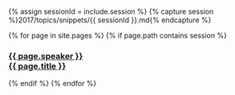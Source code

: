 {% assign sessionId = include.session %}
{% capture session %}2017/topics/snippets/{{ sessionId }}.md{% endcapture %}

  {% for page in site.pages %}
      {% if page.path contains session %}
      <h3>
        <a href="/2017/topics/#{{ page.id }}">
          <span class="name"> {{ page.speaker }}</span><br />
          {{ page.title  }}
        </a>
      </h3>
        {% endif %}
  {% endfor %}
